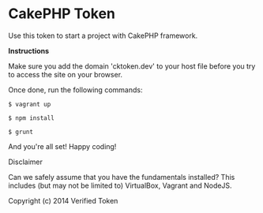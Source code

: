 CakePHP Token
=============

Use this token to start a project with CakePHP framework.

**Instructions**

Make sure you add the domain 'cktoken.dev' to your host file before you try to access the site on your browser.

Once done, run the following commands:

``
$ vagrant up
``

``
$ npm install
``

``
$ grunt
``


And you're all set! Happy coding!

Disclaimer

Can we safely assume that you have the fundamentals installed? This includes (but may not be limited to) VirtualBox, Vagrant and NodeJS.

Copyright (c) 2014 Verified Token